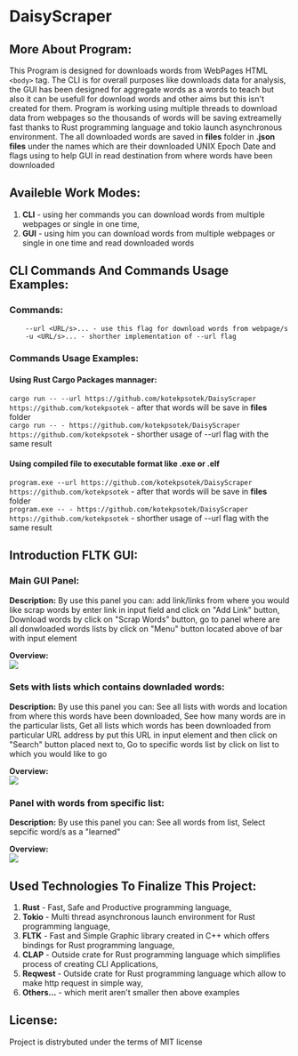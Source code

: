 # **DaisyScraper**

## **More About Program:**
This Program is designed for downloads words from WebPages HTML `<body>` tag. The CLI is for overall purposes like downloads data for analysis, the GUI has been designed for aggregate words as a words to teach but also it can be usefull for download words and other aims but this isn't created for them.
Program is working using multiple threads to download data from webpages so the thousands of words will be saving extreamelly fast thanks to Rust programming language and tokio launch asynchronous environment.
The all downloaded words are saved in **files** folder in **.json files** under the names which are their downloaded UNIX Epoch Date and flags using to help GUI in read destination from where words have been downloaded

## **Availeble Work Modes:**
1. **CLI** - using her commands you can download words from multiple webpages or single in one time,
2. **GUI** - using him you can download words from multiple webpages or single in one time and read downloaded words

## **CLI Commands And Commands Usage Examples:**
### **Commands:**
```
    --url <URL/s>... - use this flag for download words from webpage/s
    -u <URL/s>... - shorther implementation of --url flag
```
### **Commands Usage Examples:**
#### **Using Rust Cargo Packages mannager:**
```cargo run -- --url https://github.com/kotekpsotek/DaisyScraper https://github.com/kotekpsotek``` - after that words will be save in **files** folder
<br>
```cargo run -- - https://github.com/kotekpsotek/DaisyScraper https://github.com/kotekpsotek``` - shorther usage of --url flag with the same result

#### **Using compiled file to executable format like .exe or .elf**
```program.exe --url https://github.com/kotekpsotek/DaisyScraper https://github.com/kotekpsotek``` - after that words will be save in **files** folder
<br>
```program.exe -- - https://github.com/kotekpsotek/DaisyScraper https://github.com/kotekpsotek``` - shorther usage of --url flag with the same result

## **Introduction FLTK GUI:**
### **Main GUI Panel:**
**Description:** By use this panel you can: add link/links from where you would like scrap words by enter link in input field and click on "Add Link" button, Download words by click on "Scrap Words" button, go to panel where are all donwloaded words lists by click on "Menu" button located above of bar with input element
<br>

**Overview:**
<br>
<img src="./attachments/Image%20#1.png"/>

### **Sets with lists which contains downladed words:**
**Description:** By use this panel you can: See all lists with words and location from where this words have been downloaded, See how many words are in the particular lists, Get all lists which words has been downloaded from particular URL address by put this URL in input element and then click on "Search" button placed next to, Go to specific words list by click on list to which you would like to go
<br>

**Overview:**
<br>
<img src="./attachments/Image%20#2.png"/>

### **Panel with words from specific list:**
**Description:** By use this panel you can: See all words from list, Select sepcific word/s as a "learned"
<br>

**Overview:**
<br>
<img src="./attachments/Image%20#3.png"/>

## **Used Technologies To Finalize This Project:**
1. **Rust** - Fast, Safe and Productive programming language,
2. **Tokio** - Multi thread asynchronous launch environment for Rust programming language,
3. **FLTK** - Fast and Simple Graphic library created in C++ which offers bindings for Rust programming language,
4. **CLAP** - Outside crate for Rust programming language which simplifies process of creating CLI Applications,
5. **Reqwest** - Outside crate for Rust programming language which allow to make http request in simple way,
6. **Others...** - which merit aren't smaller then above examples

## **License:**
Project is distrybuted under the terms of MIT license